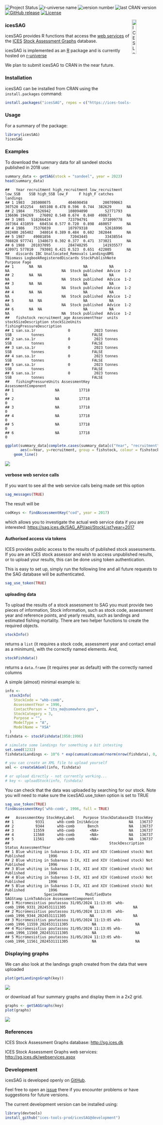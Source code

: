 ![Project Status](https://www.repostatus.org/badges/latest/active.svg)
![r-universe name](https://ices-tools-prod.r-universe.dev/badges/:name)
![version number](https://ices-tools-prod.r-universe.dev/badges/icesSAG)
![last CRAN version](http://www.r-pkg.org/badges/version/icesSAG)
[![GitHub
release](https://img.shields.io/github/release/ices-tools-prod/icesSAG.svg?maxAge=6000)]()
[![License](https://img.shields.io/badge/license-GPL%20(%3E%3D%202)-blue.svg)](https://www.gnu.org/licenses/gpl-3.0.en.html)

<!---
[![CRAN Status](http://r-pkg.org/badges/version/icesSAG)](https://cran.r-project.org/package=icesSAG)
[![CRAN Monthly](http://cranlogs.r-pkg.org/badges/icesSAG)](https://cran.r-project.org/package=icesSAG)
[![CRAN Total](http://cranlogs.r-pkg.org/badges/grand-total/icesSAG)](https://cran.r-project.org/package=icesSAG)
--->

[<img align="right" alt="ICES Logo" width="17%" height="17%" src="http://ices.dk/_layouts/15/1033/images/icesimg/iceslogo.png">](http://ices.dk)

### icesSAG

icesSAG provides R functions that access the [web
services](http://sg.ices.dk/webservices.aspx) of the
[ICES](http://ices.dk) [Stock Assessment Graphs](http://sg.ices.dk)
database.

icesSAG is implemented as an [R](https://www.r-project.org) package and
is currently hosted on
[r-universe](https://ices-tools-prod.r-universe.dev)

We plan to submit icesSAG to CRAN in the near future.

<!---
available on [CRAN](https://cran.r-project.org/package=icesSAG).
--->

### Installation

icesSAG can be installed from CRAN using the `install.packages` command:

``` r
install.packages("icesSAG", repos = c("https://ices-tools-prod.r-universe.dev", "https://cloud.r-project.org"))
```

### Usage

For a summary of the package:

``` r
library(icesSAG)
?icesSAG
```

### Examples

To download the summary data for all sandeel stocks published in 2018
use:

``` r
summary_data <- getSAG(stock = "sandeel", year = 2023)
head(summary_data)
```

    ##   Year recruitment high_recruitment low_recruitment low_SSB    SSB high_SSB low_F     F high_F catches landings
    ## 1 1983   285000075        404690458       200709063  307520 452254   665108 0.478 0.596  0.744  382629       NA
    ## 2 1984    75526942        108094090        52771793  136696 194269   276092 0.540 0.674  0.840  498671       NA
    ## 3 1985   518266424        723794791       371099778  307364 431059   604534 0.577 0.720  0.898  460057       NA
    ## 4 1986    75376039        107979318        52616996  202400 265402   348014 0.389 0.484  0.602  382844       NA
    ## 5 1987    49081856         72043445        33438554  708828 977741  1348673 0.302 0.377  0.471  373021       NA
    ## 6 1988   201037095        284748295       141935577  420971 577810   793081 0.421 0.523  0.651  422805       NA
    ##   discards IBC Unallocated_Removals LandingsBMS TBiomass LogbookRegisteredDiscards StockPublishNote Purpose Fage
    ## 1       NA  NA                   NA          NA       NA                        NA  Stock published  Advice  1-2
    ## 2       NA  NA                   NA          NA       NA                        NA  Stock published  Advice  1-2
    ## 3       NA  NA                   NA          NA       NA                        NA  Stock published  Advice  1-2
    ## 4       NA  NA                   NA          NA       NA                        NA  Stock published  Advice  1-2
    ## 5       NA  NA                   NA          NA       NA                        NA  Stock published  Advice  1-2
    ## 6       NA  NA                   NA          NA       NA                        NA  Stock published  Advice  1-2
    ##   fishstock recruitment_age AssessmentYear  units stockSizeDescription stockSizeUnits fishingPressureDescription
    ## 1 san.sa.1r               0           2023 tonnes                  SSB         tonnes                      FALSE
    ## 2 san.sa.1r               0           2023 tonnes                  SSB         tonnes                      FALSE
    ## 3 san.sa.1r               0           2023 tonnes                  SSB         tonnes                      FALSE
    ## 4 san.sa.1r               0           2023 tonnes                  SSB         tonnes                      FALSE
    ## 5 san.sa.1r               0           2023 tonnes                  SSB         tonnes                      FALSE
    ## 6 san.sa.1r               0           2023 tonnes                  SSB         tonnes                      FALSE
    ##   fishingPressureUnits AssessmentKey AssessmentComponent
    ## 1                   NA         17718                   0
    ## 2                   NA         17718                   0
    ## 3                   NA         17718                   0
    ## 4                   NA         17718                   0
    ## 5                   NA         17718                   0
    ## 6                   NA         17718                   0

``` r
ggplot(summary_data[complete.cases(summary_data[c("Year", "recruitment")]),],
       aes(x=Year, y=recruitment, group = fishstock, colour = fishstock)) +
    geom_line()
```

![](README_files/figure-gfm/unnamed-chunk-2-1.png)<!-- -->

#### verbose web service calls

If you want to see all the web service calls being made set this option

``` r
sag_messages(TRUE)
```

The result will be

``` r
codKeys <- findAssessmentKey("cod", year = 2017)
```

which allows you to investigate the actual web service data if you are
interested: <https://sag.ices.dk/SAG_API/api/StockList?year=2017>

#### Authorised access via tokens

ICES provides public access to the results of published stock
assessments. If you are an ICES stock assessor and wish to access
unpublished results, or to upload your results, this can be done using
token authentication.

This is easy to set up, simply run the following line and all future
requests to the SAG database will be authenticated.

``` r
sag_use_token(TRUE)
```

#### uploading data

To upload the results of a stock assessment to SAG you must provide two
pieces of information, Stock information, such as stock code, assessment
year and reference points, and yearly results, such as landings and
estimated fishing mortality. There are two helper functions to create
the required objects.

``` r
stockInfo()
```

returns a `list` (it requires a stock code, assessment year and contact
email as a minimum), with the correctly named elements. And,

``` r
stockFishdata()
```

returns a `data.frame` (it requires year as default) with the correctly
named columns

A simple (almost) minimal example is:

``` r
info <-
  stockInfo(
    StockCode = "whb-comb",
    AssessmentYear = 1996,
    ContactPerson = "its_me@somewhere.gov",
    StockCategory = 3,
    Purpose = "",
    ModelType = "A",
    ModelName = "XSA"
  )
fishdata <- stockFishdata(1950:1996)

# simulate some landings for something a bit intesting
set.seed(1232)
fishdata$Landings <- 10^6 * exp(cumsum(cumsum(rnorm(nrow(fishdata), 0, 0.1))))

# you can create an XML file to upload yourself
xml <- createSAGxml(info, fishdata)

# or upload directly - not currently working...
# key <- uploadStock(info, fishdata)
```

You can check that the data was uploaded by searching for our stock.
Note you will need to make sure the icesSAG.use_token option is set to
TRUE

``` r
sag_use_token(TRUE)
findAssessmentKey('whb-comb', 1996, full = TRUE)
```

    ##   AssessmentKey StockKeyLabel    Purpose StockDatabaseID StockKey
    ## 1          9331      whb-comb InitAdvice              NA   136737
    ## 2          9344      whb-comb      Bench              NA   136737
    ## 3         11559      whb-comb       <NA>              NA   136737
    ## 4         11560      whb-comb       <NA>              NA   136737
    ## 5         11561      whb-comb       <NA>              NA   136737
    ##                                              StockDescription        Status AssessmentYear
    ## 1 Blue whiting in Subareas I-IX, XII and XIV (Combined stock) Not Published           1996
    ## 2 Blue whiting in Subareas I-IX, XII and XIV (Combined stock) Not Published           1996
    ## 3 Blue whiting in Subareas I-IX, XII and XIV (Combined stock) Not Published           1996
    ## 4 Blue whiting in Subareas I-IX, XII and XIV (Combined stock) Not Published           1996
    ## 5 Blue whiting in Subareas I-IX, XII and XIV (Combined stock) Not Published           1996
    ##                SpeciesName        ModifiedDate                          SAGStamp LinkToAdvice AssessmentComponent
    ## 1 Micromesistius poutassou 31/05/2024 11:13:05  whb-comb_1996_9331_2024531111305           NA                  NA
    ## 2 Micromesistius poutassou 31/05/2024 11:13:05  whb-comb_1996_9344_2024531111305           NA                  NA
    ## 3 Micromesistius poutassou 31/05/2024 11:13:05 whb-comb_1996_11559_2024531111305           NA                  NA
    ## 4 Micromesistius poutassou 31/05/2024 11:13:05 whb-comb_1996_11560_2024531111305           NA                  NA
    ## 5 Micromesistius poutassou 31/05/2024 11:13:05 whb-comb_1996_11561_2024531111305           NA                  NA

### Displaying graphs

We can also look at the landings graph created from the data that were
uploaded

``` r
plot(getLandingsGraph(key))
```

![](README_files/figure-gfm/landings-plot-1.png)<!-- -->

or download all four summary graphs and display them in a 2x2 grid.

``` r
graphs <- getSAGGraphs(key)
plot(graphs)
```

![](README_files/figure-gfm/summary-plot-1.png)<!-- -->

### References

ICES Stock Assessment Graphs database: <http://sg.ices.dk>

ICES Stock Assessment Graphs web services:
<http://sg.ices.dk/webservices.aspx>

### Development

icesSAG is developed openly on
[GitHub](https://github.com/ices-tools-prod/icesSAG).

Feel free to open an
[issue](https://github.com/ices-tools-prod/icesSAG/issues) there if you
encounter problems or have suggestions for future versions.

The current development version can be installed using:

``` r
library(devtools)
install_github("ices-tools-prod/icesSAG@development")
```
